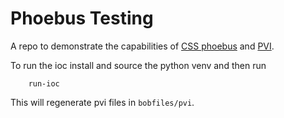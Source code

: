 # Phoebus Testing

A repo to demonstrate the capabilities of [CSS phoebus](https://github.com/ControlSystemStudio/phoebus) and [PVI](https://github.com/epics-containers/pvi).

To run the ioc install and source the python venv and then run

```
    run-ioc
```

This will regenerate pvi files in `bobfiles/pvi`.
